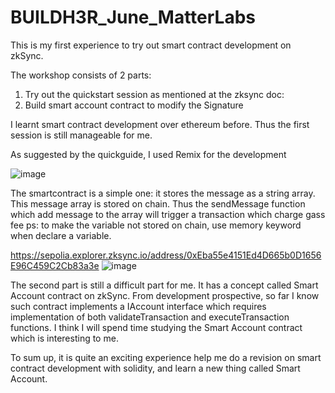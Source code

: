 # BUILDH3R_June_MatterLabs

This is my first experience to try out smart contract development on zkSync. 

The workshop consists of 2 parts:
1. Try out the quickstart session as mentioned at the zksync doc:
2. Build smart account contract to modify the Signature

I learnt smart contract development over ethereum before. Thus the first session is still manageable for me.

As suggested by the quickguide, I used Remix for the development

![image](https://github.com/albertwong08/BUILDH3R_June_MatterLabs/assets/80051495/804f03cf-7df9-4886-80a6-9f0da9d46546)

The smartcontract is a simple one: it stores the message as a string array. This message array is stored on chain. Thus the sendMessage function which add message to the array will trigger a transaction which charge gass fee
ps: to make the variable not stored on chain, use memory keyword when declare a variable.

https://sepolia.explorer.zksync.io/address/0xEba55e4151Ed4D665b0D1656E96C459C2Cb83a3e
![image](https://github.com/albertwong08/BUILDH3R_June_MatterLabs/assets/80051495/35383569-eb0e-4811-b5f8-7efc4007f4c2)

The second part is still a difficult part for me. It has a concept called Smart Account contract on zkSync. From development prospective, so far I know such contract implements a IAccount interface which requires implementation of both validateTransaction and executeTransaction functions. I think I will spend time studying the Smart Account contract which is interesting to me.

To sum up, it is quite an exciting experience help me do a revision on smart contract development with solidity, and learn a new thing called Smart Account. 
